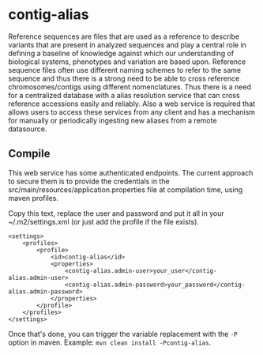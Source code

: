 # contig-alias #
Reference sequences are files that are used as a reference to describe variants that are present in analyzed sequences and play a central role in defining a baseline of knowledge against which our understanding of biological systems, phenotypes and variation are based upon. Reference sequence files often use different naming schemes to refer to the same sequence and thus there is a strong need to be able to cross reference chromosomes/contigs using different nomenclatures. Thus there is a need for a centralized database with a alias resolution service that can cross reference accessions easily and reliably. Also a web service is required that allows users to access these services from any client and has a mechanism for manually or periodically ingesting new aliases from a remote datasource.


## Compile

This web service has some authenticated endpoints. The current approach to secure them is to provide the credentials in the src/main/resources/application.properties file at compilation time, using maven profiles.

Copy this text, replace the user and password and put it all in your ~/.m2/settings.xml (or just add the profile if the file exists).
```
<settings>
    <profiles>
        <profile>
            <id>contig-alias</id>
            <properties>
                <contig-alias.admin-user>your_user</contig-alias.admin-user>
                <contig-alias.admin-password>your_password</contig-alias.admin-password>
            </properties>
        </profile>
    </profiles>
</settings>
```

Once that's done, you can trigger the variable replacement with the `-P` option in maven. Example: `mvn clean install -Pcontig-alias`.
 
